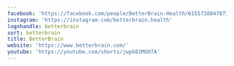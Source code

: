 ```yaml
---
facebook: 'https://facebook.com/people/BetterBrain-Health/61557388478736'
instagram: 'https://instagram.com/betterbrain.health'
logohandle: betterbrain
sort: betterbrain
title: BetterBrain
website: 'https://www.betterbrain.com/'
youtube: 'https://youtube.com/shorts/jwpb81MUXfA'
---
```

